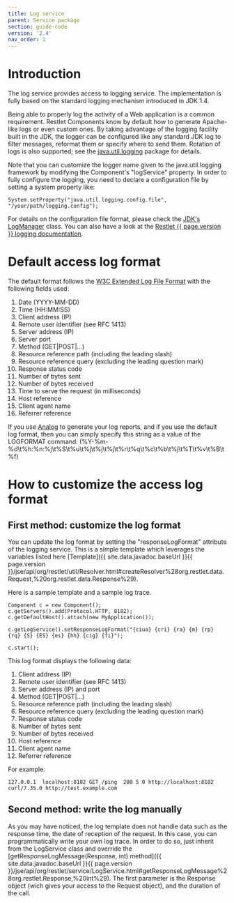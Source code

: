 ```yaml
---
title: Log service
parent: Service package
section: guide-code
version: '2.4'
nav_order: 1
---
```

# Introduction

The log service provides access to logging service. The implementation
is fully based on the standard logging mechanism introduced in JDK 1.4.

Being able to properly log the activity of a Web application is a common
requirement. Restlet Components know by default how to generate
Apache-like logs or even custom ones. By taking advantage of the logging
facility built in the JDK, the logger can be configured like any
standard JDK log to filter messages, reformat them or specify where to
send them. Rotation of logs is also supported; see the
[java.util.logging](http://docs.oracle.com/javase/7/docs/api/java/util/logging/package-summary.html)
package for details.

Note that you can customize the logger name given to the
java.util.logging framework by modifying the Component's "logService"
property. In order to fully configure the logging, you need to declare a
configuration file by setting a system property like:

<pre class="language-java"><code class="language-java">System.setProperty("java.util.logging.config.file", "/your/path/logging.config"); 
</code></pre>

For details on the configuration file format, please check the [JDK's
LogManager](http://docs.oracle.com/javase/7/docs/api/index.html?java/util/logging/LogManager.html)
class. You can also have a look at the [Restlet {{ page.version }} logging
documentation](../../editions/jse/logging).

# Default access log format

The default format follows the [W3C Extended Log File
Format](http://www.w3.org/TR/WD-logfile.html)
with the following fields used:

1.  Date (YYYY-MM-DD)
2.  Time (HH:MM:SS)
3.  Client address (IP)
4.  Remote user identifier (see RFC 1413)
5.  Server address (IP)
6.  Server port
7.  Method (GET|POST|...)
8.  Resource reference path (including the leading slash)
9.  Resource reference query (excluding the leading question mark)
10. Response status code
11. Number of bytes sent
12. Number of bytes received
13. Time to serve the request (in milliseconds)
14. Host reference
15. Client agent name
16. Referrer reference

If you use
[Analog](http://www.analog.cx/)
to generate your log reports, and if you use the default log format,
then you can simply specify this string as a value of the LOGFORMAT
command:
(%Y-%m-%d\\t%h:%n:%j\\t%S\\t%u\\t%j\\t%j\\t%j\\t%r\\t%q\\t%c\\t%b\\t%j\\t%T\\t%v\\t%B\\t%f)

# How to customize the access log format

## First method: customize the log format

You can update the log format by setting the "responseLogFormat" attribute of the logging service.
This is a simple template which leverages the variables listed here
[Template]({{ site.data.javadoc.baseUrl }}{{ page.version }}/jse/api/org/restlet/util/Resolver.html#createResolver%28org.restlet.data.Request,%20org.restlet.data.Response%29).

Here is a sample template and a sample log trace.

<pre class="language-java"><code class="language-java">Component c = new Component();
c.getServers().add(Protocol.HTTP, 8182);
c.getDefaultHost().attach(new MyApplication());

c.getLogService().setResponseLogFormat("{ciua} {cri} {ra} {m} {rp} {rq} {S} {ES} {es} {hh} {cig} {fi}");

c.start();
</code></pre>

This log format displays the following data:

1.  Client address (IP)
2.  Remote user identifier (see RFC 1413)
3.  Server address (IP) and port
4.  Method (GET|POST|...)
5.  Resource reference path (including the leading slash)
6.  Resource reference query (excluding the leading question mark)
7.  Response status code
8.  Number of bytes sent
9.  Number of bytes received
10. Host reference
11. Client agent name
12. Referrer reference

For example:

<pre class="language-bash"><code class="language-bash">127.0.0.1  localhost:8182 GET /ping  200 5 0 http://localhost:8182 curl/7.35.0 http://test.example.com
</code></pre>

## Second method: write the log manually

As you may have noticed, the log template does not handle data such as the response time, the date of reception of the request.
In this case, you can programmatically write your own log trace.
In order to do so, just inherit from the LogService class and override the [getResponseLogMessage(Response, int) method]({{ site.data.javadoc.baseUrl }}{{ page.version }}/jse/api/org/restlet/service/LogService.html#getResponseLogMessage%28org.restlet.Response,%20int%29).
The first parameter is the Response object (wich gives your access to the Request object), and the duration of the call.
